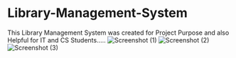 # Library-Management-System
This Library Management System was created for Project Purpose and also Helpful for IT and CS Students.....
![Screenshot (1)](https://github.com/Tahil40/Library-Management-System/assets/116889476/b6a90d4f-210d-44b3-b74f-51da7d1aacbf)
![Screenshot (2)](https://github.com/Tahil40/Library-Management-System/assets/116889476/e7141cb1-91d9-4f55-a81f-4d8ff2bcbf76)
![Screenshot (3)](https://github.com/Tahil40/Library-Management-System/assets/116889476/124f1de7-30cf-4f99-8aa6-e4eef46cfd36)
